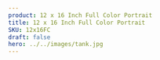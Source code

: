 ```yaml
---
product: 12 x 16 Inch Full Color Portrait
title: 12 x 16 Inch Full Color Portrait
SKU: 12x16FC
draft: false
hero: ../../images/tank.jpg
---
```

